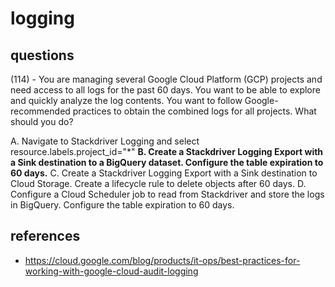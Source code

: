 # logging

## questions

(114) - You are managing several Google Cloud Platform (GCP) projects and need access to all logs for the past 60 days. You want to be able to explore and quickly analyze the log contents. You want to follow Google-recommended practices to obtain the combined logs for all projects. What should you do?

A. Navigate to Stackdriver Logging and select resource.labels.project_id="*"
**B. Create a Stackdriver Logging Export with a Sink destination to a BigQuery dataset. Configure the table expiration to 60 days.**
C. Create a Stackdriver Logging Export with a Sink destination to Cloud Storage. Create a lifecycle rule to delete objects after 60 days. 
D. Configure a Cloud Scheduler job to read from Stackdriver and store the logs in BigQuery. Configure the table expiration to 60 days.

## references

- https://cloud.google.com/blog/products/it-ops/best-practices-for-working-with-google-cloud-audit-logging